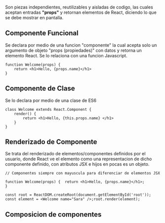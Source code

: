 Son piezas independientes, reutilizables y aisladas de codigo, las cuales aceptan entradas **"props"** y retornan elementos de React, diciendo lo que se debe mostrar en pantalla.

## Componente Funcional

Se declara por medio de una funcion "componente" la cual acepta solo un argumento de objeto "props (propiedades)" con datos y retorna un elemento React. Se lo relaciona con una funcion Javascript.

```
function Welcome(props) {
	return <h1>Hello, {props.name}</h1>
}
```

## Componente de Clase 

Se lo declara por medio de una clase de ES6

```
class Welcome extends React.Component {
	render() {
		return <h1>Hello, {this.props.name} </h1>
	}
}
```

## Renderizado de Componente

Se trata del renderizado de elementos/componentes definidos por el usuario, donde React ve el elemento como una representacion de dicho componente definido, con atributos JSX e hijos en pocas es un objeto.

```
// Componentes siempre con mayuscula para diferenciar de elementos JSX

function Welcome(props) {  return <h1>Hello, {props.name}</h1>;
}

const root = ReactDOM.createRoot(document.getElementById('root'));
const element = <Welcome name="Sara" />;root.render(element);
```

## Composicion de componentes

